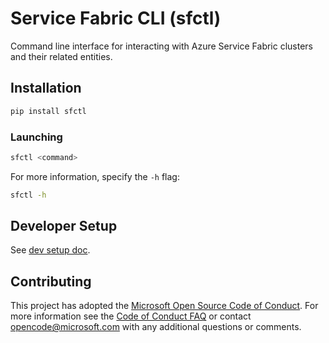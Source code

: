 # Service Fabric CLI (sfctl)

Command line interface for interacting with Azure Service Fabric clusters and
their related entities.

## Installation

```bash
pip install sfctl
```

### Launching

```bash
sfctl <command>
```

For more information, specify the `-h` flag:

```bash
sfctl -h
```

## Developer Setup

See [dev setup doc](docs/dev_setup.md).

## Contributing

This project has adopted the [Microsoft Open Source Code of Conduct](https://opensource.microsoft.com/codeofconduct/). For more information see the [Code of Conduct FAQ](https://opensource.microsoft.com/codeofconduct/faq/) or contact [opencode@microsoft.com](mailto:opencode@microsoft.com) with any additional questions or comments.
